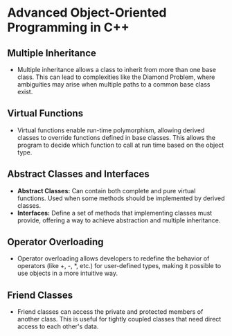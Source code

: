 # Advanced Object-Oriented Programming in C++

## Multiple Inheritance

- Multiple inheritance allows a class to inherit from more than one base class. This can lead to complexities like the Diamond Problem, where ambiguities may arise when multiple paths to a common base class exist.

## Virtual Functions

- Virtual functions enable run-time polymorphism, allowing derived classes to override functions defined in base classes. This allows the program to decide which function to call at run time based on the object type.

## Abstract Classes and Interfaces

- **Abstract Classes:** Can contain both complete and pure virtual functions. Used when some methods should be implemented by derived classes.
- **Interfaces:** Define a set of methods that implementing classes must provide, offering a way to achieve abstraction and multiple inheritance.

## Operator Overloading

- Operator overloading allows developers to redefine the behavior of operators (like +, -, \*, etc.) for user-defined types, making it possible to use objects in a more intuitive way.

## Friend Classes

- Friend classes can access the private and protected members of another class. This is useful for tightly coupled classes that need direct access to each other's data.
